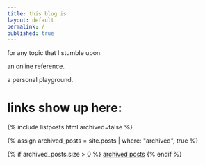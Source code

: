```yaml
---
title: this blog is
layout: default
permalink: /
published: true
---
```

for any topic that I stumble upon.

an online reference.

a personal playground.

# links show up here:

{% include listposts.html archived=false %}

{% assign archived_posts = site.posts | where: "archived", true %}

{% if archived_posts.size > 0 %}
  [archived posts](/archive.html)
{% endif %}
